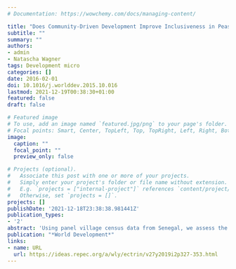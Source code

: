 ```yaml
---
# Documentation: https://wowchemy.com/docs/managing-content/

title: "Does Community-Driven Development Improve Inclusiveness in Peasant Organizations? – Evidence from Senegal"
subtitle: ""
summary: ""
authors:
- admin
- Natascha Wagner
tags: Development micro
categories: []
date: 2016-02-01
doi: 10.1016/j.worlddev.2015.10.016
lastmod: 2021-12-19T00:38:30+01:00
featured: false
draft: false

# Featured image
# To use, add an image named `featured.jpg/png` to your page's folder.
# Focal points: Smart, Center, TopLeft, Top, TopRight, Left, Right, BottomLeft, Bottom, BottomRight.
image:
  caption: ""
  focal_point: ""
  preview_only: false

# Projects (optional).
#   Associate this post with one or more of your projects.
#   Simply enter your project's folder or file name without extension.
#   E.g. `projects = ["internal-project"]` references `content/project/deep-learning/index.md`.
#   Otherwise, set `projects = []`.
projects: []
publishDate: '2021-12-18T23:38:38.981441Z'
publication_types:
- '2'
abstract: 'Using panel village census data from Senegal, we assess the impact of a decentralized agricultural development program—the Programme de Services Agricoles et Organisations de Producteurs (PSAOP)—on membership and assortative matching in community-based organizations (CBOs). We find that channeling agricultural assistance through CBOs makes these organizations more inclusive in the sense that several tradition-bound assortative matching patterns are broken: homophily in ethnicity and wealth are reduced. Traditionally marginalized groups such as men of nomadic background, women with small landholdings and little education and those residing in female-headed households become CBO members whereas the position of previous CBO leaders is not reinforced. Similarly, those households that received services from a CBO before the PSAOP was in place are less likely to stay. This leads to more heterogeneous CBOs and is in line with the terms and conditions of the program. On the other hand, the likelihood of CBO membership is reduced in project villages, with significant differences between men and women. Women disproportionately drop out of CBOs which receive PSAOP benefits. We conclude that for grassroots-level development projects to be successful, contextual factors need to be integrated into program design and implementation, since they shape local participation. Understanding local power relations and the potential for changing preferences due to external support are key to inclusive participation and development at the local.'
publication: "*World Development*"
links:
- name: URL
  url: https://ideas.repec.org/a/wly/ectrin/v27y2019i2p327-353.html
---
```

